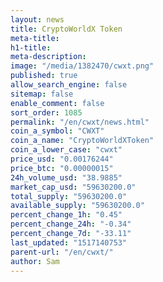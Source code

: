 ```yaml
---
layout: news
title: CryptoWorldX Token
meta-title: 
h1-title: 
meta-description: 
image: "/media/1382470/cwxt.png"
published: true
allow_search_engine: false
sitemap: false
enable_comment: false
sort_order: 1085
permalink: "/en/cwxt/news.html"
coin_a_symbol: "CWXT"
coin_a_name: "CryptoWorldXToken"
coin_a_lower_case: "cwxt"
price_usd: "0.00176244"
price_btc: "0.00000015"
24h_volume_usd: "38.9885"
market_cap_usd: "59630200.0"
total_supply: "59630200.0"
available_supply: "59630200.0"
percent_change_1h: "0.45"
percent_change_24h: "-0.34"
percent_change_7d: "-33.11"
last_updated: "1517140753"
parent-url: "/en/cwxt/"
author: Sam
---
```


